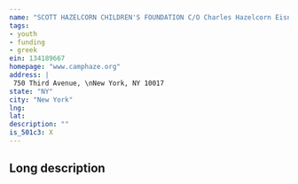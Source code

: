 ```yaml
---
name: "SCOTT HAZELCORN CHILDREN'S FOUNDATION C/O Charles Hazelcorn EisnerAmper LLP"
tags:
- youth
- funding
- greek
ein: 134189667
homepage: "www.camphaze.org"
address: |
 750 Third Avenue, \nNew York, NY 10017
state: "NY"
city: "New York"
lng: 
lat: 
description: ""
is_501c3: X
---
```


## Long description


